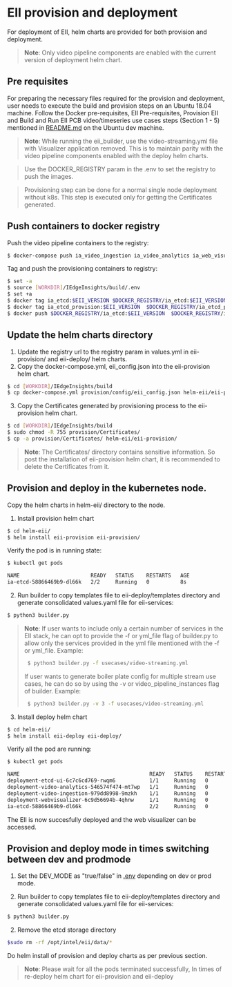 # EII provision and deployment  


For deployment of EII, helm charts are provided for both provision and deployment.

> **Note**:
> Only video pipeline components are enabled with the current version of deployment helm chart.

## Pre requisites

For preparing the necessary files required for the provision and deployment, user needs to execute the build and provision steps on an Ubuntu 18.04 machine.
Follow the Docker pre-requisites, EII Pre-requisites, Provision EII and Build and Run EII PCB video/timeseries use cases steps (Section 1 - 5) mentioned in [README.md](../../README.md) on the Ubuntu dev machine.

  > **Note**:
  > While running the eii_builder, use the video-streaming.yml file with Visualizer application removed. This is to maintain parity with the video pipeline components enabled with the deploy helm charts.

  > Use the DOCKER_REGISTRY param in the .env to set the registry to push the images.

  > Provisioning step can be done for a normal single node deployment without k8s. This step is executed only for getting the Certificates generated.

## Push containers to docker registry

Push the video pipeline containers to the registry:
```sh
$ docker-compose push ia_video_ingestion ia_video_analytics ia_web_visualizer ia_etcd_ui
```

Tag and push the provisioning containers to registry:
```sh
$ set -a
$ source [WORKDIR]/IEdgeInsights/build/.env
$ set +a
$ docker tag ia_etcd:$EII_VERSION $DOCKER_REGISTRY/ia_etcd:$EII_VERSION
$ docker tag ia_etcd_provision:$EII_VERSION  $DOCKER_REGISTRY/ia_etcd_provision:$EII_VERSION 
$ docker push $DOCKER_REGISTRY/ia_etcd:$EII_VERSION  $DOCKER_REGISTRY/ia_etcd_provision:$EII_VERSION 
```

## Update the helm charts directory

1. Update the registry url to the registry param in values.yml in eii-provision/ and eii-deploy/ helm charts.
2. Copy the docker-compose.yml, eii_config.json into the eii-provision helm chart.
  ```sh
  $ cd [WORKDIR]/IEdgeInsights/build
  $ cp docker-compose.yml provision/config/eii_config.json helm-eii/eii-provision/
  ```
3. Copy the Certificates generated by provisioning process to the eii-provision helm chart.
  ```sh
  $ cd [WORKDIR]/IEdgeInsights/build
  $ sudo chmod -R 755 provision/Certificates/
  $ cp -a provision/Certificates/ helm-eii/eii-provision/
  ```
  > **Note**:
  > The Certificates/ directory contains sensitive information. So post the installation of eii-provision helm chart, it is recommended to delete the Certificates from it.

## Provision and deploy in the kubernetes node.

Copy the helm charts in helm-eii/ directory to the node.

1. Install provision helm chart
  ```sh
  $ cd helm-eii/
  $ helm install eii-provision eii-provision/
  ```

  Verify the pod is in running state:
  ```sh
  $ kubectl get pods

  NAME                       READY   STATUS    RESTARTS   AGE
  ia-etcd-58866469b9-dl66k   2/2     Running   0          8s
  ```
2. Run builder to copy templates file to eii-deploy/templates directory and generate consolidated values.yaml file for eii-services:
  ```sh
  $ python3 builder.py
  ```
> **Note**:
> If user wants to include only a certain number of services in the EII stack, he can opt to provide the -f or yml_file flag of builder.py to allow only the services provided in the yml file mentioned with the -f or yml_file.
> Example:
>```sh
>  $ python3 builder.py -f usecases/video-streaming.yml
>  ```
>
> If user wants to generate boiler plate config for multiple stream use cases, he can do so by using the -v or video_pipeline_instances flag of builder.
> Example:
>```sh
>  $ python3 builder.py -v 3 -f usecases/video-streaming.yml
>  ```
>

3. Install deploy helm chart
  ```sh
  $ cd helm-eii/
  $ helm install eii-deploy eii-deploy/
  ```

  Verify all the pod are running:
  ```sh
  $ kubectl get pods

  NAME                                          READY   STATUS    RESTARTS   AGE
  deployment-etcd-ui-6c7c6cd769-rwqm6           1/1     Running   0          11s
  deployment-video-analytics-546574f474-mt7wp   1/1     Running   0          11s
  deployment-video-ingestion-979dd8998-9mzkh    1/1     Running   0          11s
  deployment-webvisualizer-6c9d56694b-4qhnw     1/1     Running   0          11s
  ia-etcd-58866469b9-dl66k                      2/2     Running   0          2m26s
  ```

The EII is now succesfully deployed and the web visualizer can be accessed.

## Provision and deploy mode in times switching between dev and prodmode 

1. Set the DEV_MODE as "true/false" in  [.env](../.env) depending on dev or prod mode.

2. Run builder to copy templates file to eii-deploy/templates directory and generate consolidated values.yaml file for eii-services:
  ```sh
  $ python3 builder.py
  ```
2. Remove the etcd storage directory
  ```sh
  $sudo rm -rf /opt/intel/eii/data/*
  ```

Do helm install of provision and deploy charts as per previous section.

> **Note**:
> Please wait for all the pods terminated successfully, In times of re-deploy helm chart for eii-provision and eii-deploy

